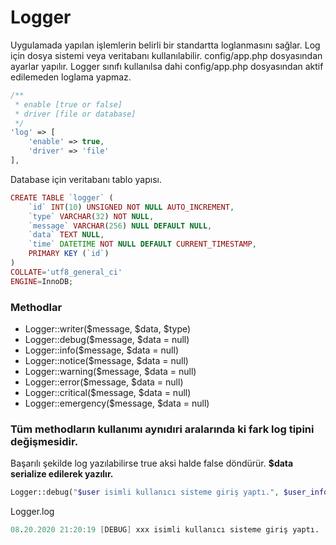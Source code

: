 # Logger

Uygulamada yapılan işlemlerin belirli bir standartta loglanmasını sağlar. Log için dosya sistemi veya veritabanı kullanılabilir. config/app.php dosyasından ayarlar yapılır. Logger sınıfı kullanılsa dahi config/app.php dosyasından aktif edilemeden loglama yapmaz.

```php
/**
 * enable [true or false]
 * driver [file or database]
 */
'log' => [
    'enable' => true,
    'driver' => 'file'
],
```

Database için veritabanı tablo yapısı.

```php
CREATE TABLE `logger` (
    `id` INT(10) UNSIGNED NOT NULL AUTO_INCREMENT,
    `type` VARCHAR(32) NOT NULL,
    `message` VARCHAR(256) NULL DEFAULT NULL,
    `data` TEXT NULL,
    `time` DATETIME NOT NULL DEFAULT CURRENT_TIMESTAMP,
    PRIMARY KEY (`id`)
)
COLLATE='utf8_general_ci'
ENGINE=InnoDB;
```



### Methodlar

- Logger::writer($message, $data, $type)
- Logger::debug($message, $data = null)
- Logger::info($message, $data = null)
- Logger::notice($message, $data = null)
- Logger::warning($message, $data = null)
- Logger::error($message, $data = null)
- Logger::critical($message, $data = null)
- Logger::emergency($message, $data = null)



### Tüm methodların kullanımı aynıdıri aralarında ki fark log tipini değişmesidir.

Başarılı şekilde log yazılabilirse true aksi halde false döndürür.  **$data serialize edilerek yazılır.**

```php
Logger::debug("$user isimli kullanıcı sisteme giriş yaptı.", $user_info);
```

Logger.log

```verilog
08.20.2020 21:20:19	[DEBUG]	xxx isimli kullanıcı sisteme giriş yaptı.	a:1:{s:8:"username";s:3:"xxx";}
```

